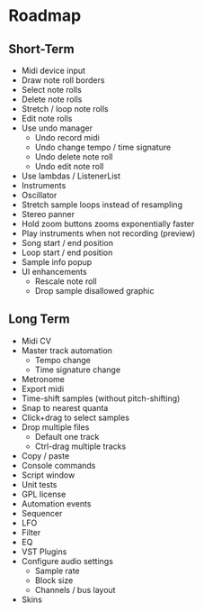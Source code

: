 # Roadmap

## Short-Term
- Midi device input
- Draw note roll borders
- Select note rolls
- Delete note rolls
- Stretch / loop note rolls
- Edit note rolls
- Use undo manager
  - Undo record midi
  - Undo change tempo / time signature
  - Undo delete note roll
  - Undo edit note roll
- Use lambdas / ListenerList
- Instruments
- Oscillator
- Stretch sample loops instead of resampling
- Stereo panner
- Hold zoom buttons zooms exponentially faster
- Play instruments when not recording (preview)
- Song start / end position
- Loop start / end position
- Sample info popup
- UI enhancements
  - Rescale note roll
  - Drop sample disallowed graphic


## Long Term

- Midi CV
- Master track automation
  - Tempo change
  - Time signature change
- Metronome
- Export midi
- Time-shift samples (without pitch-shifting)
- Snap to nearest quanta
- Click+drag to select samples
- Drop multiple files
  - Default one track
  - Ctrl-drag multiple tracks
- Copy / paste
- Console commands
- Script window
- Unit tests
- GPL license
- Automation events
- Sequencer
- LFO
- Filter
- EQ
- VST Plugins
- Configure audio settings
  - Sample rate
  - Block size
  - Channels / bus layout
- Skins
